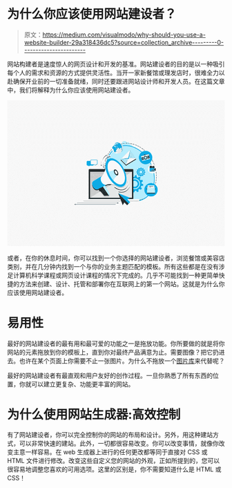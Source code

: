 # 为什么你应该使用网站建设者？

> 原文：<https://medium.com/visualmodo/why-should-you-use-a-website-builder-29a318436dc5?source=collection_archive---------0----------------------->

网站构建者是速度惊人的网页设计和开发的基准。网站建设者的目的是以一种吸引每个人的需求和资源的方式提供灵活性。当开一家新餐馆或理发店时，很难全力以赴确保开业前的一切准备就绪，同时还要跟进网站设计师和开发人员。在这篇文章中，我们将解释为什么你应该使用网站建设者。

![](img/b910a2c8d22f3c6be97a01888de95703.png)

或者，在你的休息时间，你可以找到一个你选择的网站建设者，浏览餐馆或美容店类别，并在几分钟内找到一个与你的业务主题匹配的模板。所有这些都是在没有涉足计算机科学课程或网页设计课程的情况下完成的。几乎不可能找到一种更简单快捷的方法来创建、设计、托管和部署你在互联网上的第一个网站。这就是为什么你应该使用网站建设者。

# 易用性

最好的网站建设者的最有用和最可爱的功能之一是拖放功能。你所要做的就是将你网站的元素拖放到你的模板上，直到你对最终产品满意为止。需要图像？把它扔进去。也许在某个页面上你需要不止一张图片。为什么不拖放一个[图片库](https://visualmodo.com/wordpress-gallery-plugins-for-free/)来代替呢？

最好的网站建设者有最直观和用户友好的创作过程。一旦你熟悉了所有东西的位置，你就可以建立更复杂、功能更丰富的网站。

# 为什么使用网站生成器:高效控制

有了网站建设者，你可以完全控制你的网站的布局和设计。另外，用这种建站方式，可以非常快速的建站。此外，一切都很容易改变。你可以改变事情，就像你改变主意一样容易。在 web 生成器上进行的任何更改都等同于直接对 CSS 或 HTML 文件进行修改。改变这些自定义您的网站的外观，正如所提到的，您可以很容易地调整您喜欢的可用选项。这里的区别是，你不需要知道什么是 HTML 或 CSS！
